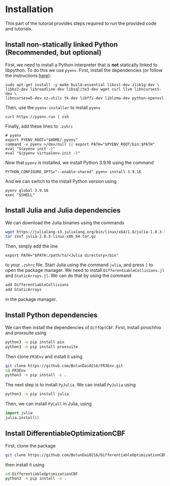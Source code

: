 # Installation

This part of the tutorial provides steps required to run the provided code and tutorials.

## Install non-statically linked Python (Recommended, but optional)

First, we need to install a Python interpreter that is **not** statically linked to libpython. To do this we use `pyenv`. First, install the dependencies (or follow the instructions [here](https://realpython.com/intro-to-pyenv/#build-dependencies)):

```console
sudo apt-get install -y make build-essential libssl-dev zlib1g-dev \
libbz2-dev libreadline-dev libsqlite3-dev wget curl llvm libncurses5-dev \
libncursesw5-dev xz-utils tk-dev libffi-dev liblzma-dev python-openssl
```

Then, use the `pyenv-installer` to install `pyenv`

```console
curl https://pyenv.run | zsh
```

Finally, add these lines to `.zshrc`

```text
# pyenv
export PYENV_ROOT="$HOME/.pyenv"
command -v pyenv >/dev/null || export PATH="$PYENV_ROOT/bin:$PATH"
eval "$(pyenv init -)"
eval "$(pyenv virtualenv-init -)"
```

Now that `pyenv` is installed, we install Python 3.9.16 using the command

```console
PYTHON_CONFIGURE_OPTS="--enable-shared" pyenv install 3.9.16
```

And we can switch to the install Python version using

```console
pyenv global 3.9.16
exec "$SHELL"
```

## Install Julia and Julia dependencies

We can download the Julia binaries using the commands

```bash
wget https://julialang-s3.julialang.org/bin/linux/x64/1.8/julia-1.8.3-linux-x86_64.tar.gz
tar zxvf julia-1.8.3-linux-x86_64.tar.gz
```

Then, simply add the line

```text
export PATH="$PATH:/path/to/<Julia directory>/bin"
```

to your `.zshrc` file. Start Julia using the command `julia`, and press `]` to open the package manager. We need to install `DifferentiableCollisions.jl` and `StaticArrays.jl`. We can do that by using the command

```bash
add DifferentiableCollisions
add StaticArrays
```

in the package manager.

## Install Python dependencies

We can then install the dependencies of `DiffOptCBF`. First, install pinochhio and proxsuite using

```bash
python3 -m pip install pin
python3 -m pip install proxsuite
```

Then clone `FR3Env` and install it using

```bash
git clone https://github.com/BolunDai0216/FR3Env.git
cd FR3Env
python3 -m pip install -e .
```

The next step is to install `PyJulia`. We can install `PyJulia` using

```bash
python3 -m pip install julia
```

Then, we can install `PyCall` in Julia, using

```python
import julia
julia.install()
```

## Install DifferentiableOptimizationCBF

First, clone the package 

```bash
git clone https://github.com/BolunDai0216/DifferentiableOptimizationCBF.git
```

then install it using

```bash
cd DifferentiableOptimizationCBF
python3 -m pip install -e .
```